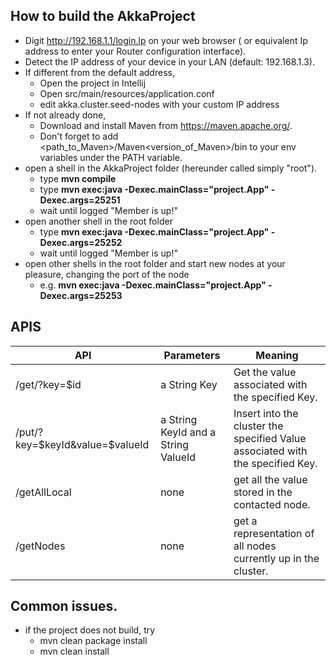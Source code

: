 ## How to build the AkkaProject
- Digit http://192.168.1.1/login.lp on your web browser ( or equivalent Ip address to enter your Router configuration interface).
- Detect the IP address of your device in your LAN (default: 192.168.1.3).
- If different from the default address, 
    - Open the project in Intellij
    - Open src/main/resources/application.conf
    - edit akka.cluster.seed-nodes with your custom IP address
- If not already done,
    - Download and install Maven from https://maven.apache.org/.
    - Don't forget to add  <path_to_Maven>/Maven<version_of_Maven>/bin  to your env variables under the PATH variable.
- open a shell in the AkkaProject folder (hereunder called simply "root").
    - type **mvn compile**
    - type **mvn exec:java -Dexec.mainClass="project.App" -Dexec.args=25251**
    - wait until logged "Member is up!"
- open another shell in the root folder
    - type **mvn exec:java -Dexec.mainClass="project.App" -Dexec.args=25252**
    - wait until logged "Member is up!"
- open other shells in the root folder and start new nodes at your pleasure, changing the port of the node
    - e.g. **mvn exec:java -Dexec.mainClass="project.App" -Dexec.args=25253**

## APIS 
API | Parameters |  Meaning
------------ | ------------- | ------------- 
/get/?key=$id| a String Key| Get the value associated with the specified Key.
/put/?key=$keyId&value=$valueId | a String KeyId and a String ValueId | Insert into the cluster the specified Value associated with the specified Key.
/getAllLocal | none | get all the value stored in the contacted node.
/getNodes | none | get a representation of all nodes currently up in the cluster.


## Common issues.
- if the project does not build, try
    - mvn clean package install
    - mvn clean install

